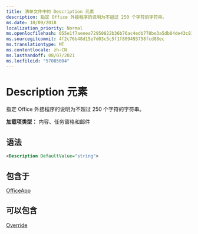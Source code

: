 ```yaml
---
title: 清单文件中的 Description 元素
description: 指定 Office 外接程序的说明为不超过 250 个字符的字符串。
ms.date: 10/09/2018
localization_priority: Normal
ms.openlocfilehash: 055e1f7aeeea72950822b36b76ac4edb778be3a5db84de43c81c6d4eebb21d62
ms.sourcegitcommit: 4f2c76b48d15e7d03c5c5f1f809493758fcd88ec
ms.translationtype: MT
ms.contentlocale: zh-CN
ms.lasthandoff: 08/07/2021
ms.locfileid: "57085004"
---
```

# <a name="description-element"></a>Description 元素

指定 Office 外接程序的说明为不超过 250 个字符的字符串。

**加载项类型：** 内容、任务窗格和邮件

## <a name="syntax"></a>语法

```XML
<Description DefaultValue="string">
```

## <a name="contained-in"></a>包含于

[OfficeApp](officeapp.md)


## <a name="can-contain"></a>可以包含

[Override](override.md)

